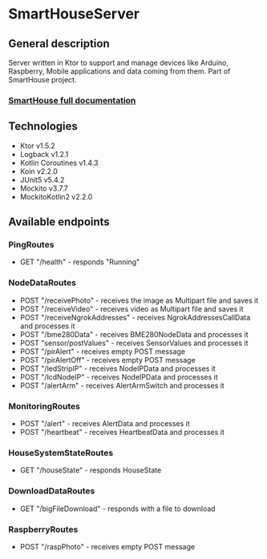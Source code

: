 # SmartHouseServer

## General description
Server written in Ktor to support and manage devices like Arduino, Raspberry, Mobile applications and data coming from them. Part of SmartHouse project.

### [SmartHouse full documentation](https://github.com/black-fluffy-cat/SmartHouse_Documentation)

## Technologies
- Ktor v1.5.2
- Logback v1.2.1
- Kotlin Coroutines v1.4.3
- Koin v2.2.0
- JUnit5 v5.4.2
- Mockito v3.7.7
- MockitoKotlin2 v2.2.0

## Available endpoints

### PingRoutes
- GET "/health" - responds "Running"

### NodeDataRoutes
- POST "/receivePhoto" - receives the image as Multipart file and saves it
- POST "/receiveVideo" - receives video as Multipart file and saves it
- POST "/receiveNgrokAddresses" - receives NgrokAddressesCallData and processes it
- POST "/bme280Data" - receives BME280NodeData and processes it
- POST "sensor/postValues" - receives SensorValues and processes it
- POST "/pirAlert" - receives empty POST message
- POST "/pirAlertOff" - receives empty POST message
- POST "/ledStripIP" - receives NodeIPData and processes it
- POST "/lcdNodeIP" - receives NodeIPData and processes it
- POST "/alertArm" - receives AlertArmSwitch and processes it

### MonitoringRoutes
- POST "/alert" - receives AlertData and processes it
- POST "/heartbeat" - receives HeartbeatData and processes it

### HouseSystemStateRoutes
- GET "/houseState" - responds HouseState

### DownloadDataRoutes
- GET "/bigFileDownload" - responds with a file to download

### RaspberryRoutes
- POST "/raspPhoto" - receives empty POST message

